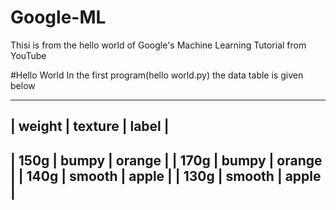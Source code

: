 # Google-ML
Thisi is from the hello world of Google's Machine Learning Tutorial from YouTube

#Hello World
In the first program(hello world.py) the data table is given below

__________________________________
|  weight  |  texture  |  label  |
----------------------------------
|  150g    |  bumpy    |  orange |
|  170g    |  bumpy    |  orange |
|  140g    |  smooth   |  apple  |
|  130g    |  smooth   |  apple  |
----------------------------------
